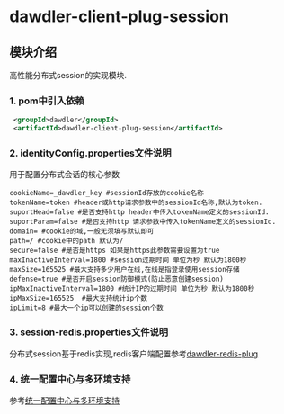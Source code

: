 # dawdler-client-plug-session

## 模块介绍

高性能分布式session的实现模块.

### 1. pom中引入依赖

```xml
 <groupId>dawdler</groupId>
 <artifactId>dawdler-client-plug-session</artifactId>
```

### 2. identityConfig.properties文件说明

用于配置分布式会话的核心参数

```properties
cookieName=_dawdler_key #sessionId存放的cookie名称
tokenName=token #header或http请求参数中的sessionId名称,默认为token.
suportHead=false #是否支持http header中传入tokenName定义的sessionId.
suportParam=false #是否支持http 请求参数中传入tokenName定义的sessionId.
domain= #cookie的域,一般无须填写默认即可
path=/ #cookie中的path 默认为/
secure=false #是否是https 如果是https此参数需要设置为true
maxInactiveInterval=1800 #session过期时间 单位为秒 默认为1800秒
maxSize=165525 #最大支持多少用户在线,在线是指登录使用session存储
defense=true #是否开启session防御模式(防止恶意创建session)
ipMaxInactiveInterval=1800 #统计IP的过期时间 单位为秒 默认为1800秒
ipMaxSize=165525  #最大支持统计ip个数
ipLimit=8 #最大一个ip可以创建的session个数
```

### 3. session-redis.properties文件说明

分布式session基于redis实现,redis客户端配置参考[dawdler-redis-plug](../dawdler-redis-plug/README.md#2-properties文件说明)

### 4. 统一配置中心与多环境支持

参考[统一配置中心与多环境支持](../../doc/dawdler-profiles.active-README.md)
